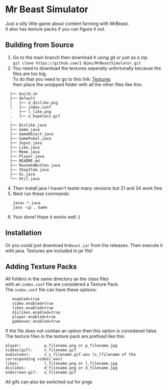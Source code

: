 # Mr Beast Simulator
Just a silly little game about content farming with MrBeast.<br/>
It also has texture packs if you can figure it out.

## Building from Source
1. Go to the main branch then download it using git or just as a zip.<br/>
`git clone https://github.com/I-Bims/MrBeastSimulator.git`
2. You need to download the textures seperatly unfortunally because the files are too big.<br/>
   To do that you need to go to this link: [Textures](https://drive.google.com/file/d/1FSBybNQ0Ml9k5qRybyvk65wR-m6pqJnL/view?usp=sharing)<br/>
   then place the unzipped folder with all the other files like this:

```
  ├── build.sh
  ├── default
  │   ├── d_dislike.png
  │   ├── index.conf
  .   ├── l_like.png
  .   ├── o_hopeless.gif
  .
  ├── Dislike.java
  ├── Game.java
  ├── GameObject.java
  ├── GamePanel.java
  ├── Input.java
  ├── Like.java
  ├── Meme.java
  ├── Player.java
  ├── README.md
  ├── RoundedButton.java
  ├── ShopItem.java
  ├── Ui.java
  └── Util.java
   ```
4. Then install java I haven't testet many versions but 21 and 24 work fine
5. Next run these commands:
   ```
   javac *.java
   java -cp . Game
   ```
6. Your done! Hope it works well :)

## Installation
Or you could just download `MrBeast.jar` from the releases. Then execute it with java. Textures are included in jar file!


## Adding Texture Packs
All folders in the same directory as the class files\
with an `index.conf` file are considered a Texture Pack.\
The `index.conf` file can have these options:
```
   enabled=true
   video.enabled=true
   likes.enabled=true
   dislikes.enabled=true
   player.enabled=true
   gameover.enabled=true
```
If the file does not contian an option then this option is considered false.\
The texture files in the texture pack are prefixed like this:
```
player:          p_filename.png or p_filename.jpg 
videos(gif):     v_filename.gif
audio(wav):      s_v_filename.gif.wav (s_[filename of the corresponding video].wav)
likes:           l_filename.png or l_filename.jpg
dislikes:        d_filename.png or d_filename.jpg
endscreen-gif:   o_filename.gif
```
All gifs can also be switched out for pngs
